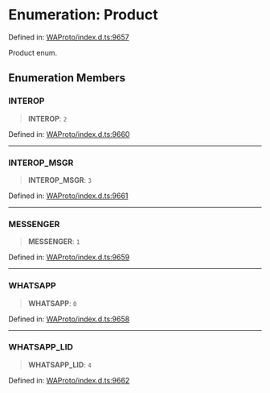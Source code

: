 # Enumeration: Product

Defined in: [WAProto/index.d.ts:9657](https://github.com/Fokusdotid/bail/blob/c270ba4454f95d50cec87a9d90b03360fac7058e/WAProto/index.d.ts#L9657)

Product enum.

## Enumeration Members

### INTEROP

> **INTEROP**: `2`

Defined in: [WAProto/index.d.ts:9660](https://github.com/Fokusdotid/bail/blob/c270ba4454f95d50cec87a9d90b03360fac7058e/WAProto/index.d.ts#L9660)

***

### INTEROP\_MSGR

> **INTEROP\_MSGR**: `3`

Defined in: [WAProto/index.d.ts:9661](https://github.com/Fokusdotid/bail/blob/c270ba4454f95d50cec87a9d90b03360fac7058e/WAProto/index.d.ts#L9661)

***

### MESSENGER

> **MESSENGER**: `1`

Defined in: [WAProto/index.d.ts:9659](https://github.com/Fokusdotid/bail/blob/c270ba4454f95d50cec87a9d90b03360fac7058e/WAProto/index.d.ts#L9659)

***

### WHATSAPP

> **WHATSAPP**: `0`

Defined in: [WAProto/index.d.ts:9658](https://github.com/Fokusdotid/bail/blob/c270ba4454f95d50cec87a9d90b03360fac7058e/WAProto/index.d.ts#L9658)

***

### WHATSAPP\_LID

> **WHATSAPP\_LID**: `4`

Defined in: [WAProto/index.d.ts:9662](https://github.com/Fokusdotid/bail/blob/c270ba4454f95d50cec87a9d90b03360fac7058e/WAProto/index.d.ts#L9662)
